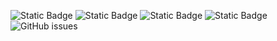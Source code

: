 ![Static Badge](https://img.shields.io/badge/blacklists-60-000000) ![Static Badge](https://img.shields.io/badge/blacklisted-2947338-cc0000) ![Static Badge](https://img.shields.io/badge/whitelisted-2242-00CC00) ![Static Badge](https://img.shields.io/badge/streaming_blacklist-28106-000000) ![GitHub issues](https://img.shields.io/github/issues/fabriziosalmi/blacklists)
